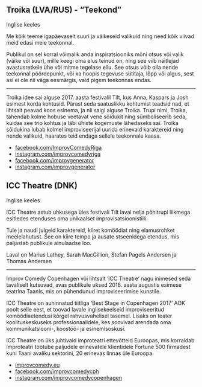 ## Troika (LVA/RUS) - “Teekond”

Inglise keeles

Me kõik teeme igapäevaselt suuri ja väikeseid valikuid ning need kõik viivad meid edasi meie teekonnal. 

Publikul on sel korral võimalik anda inspiratsiooniks mõni otsus või valik (väike või suur), mille keegi oma elus teinud on, ning see viib näitlejad avastusretkele ühe või mitme tegelase ellu. See otsus võib olla nende teekonnal pöördepunkt, või ka hoopis tegevuse sütitaja, lõpp või algus, sest asi ei ole nii väga eesmärgis, vaid pigem teekonnas endas. 

---

Troika idee sai alguse 2017. aasta festivalil Tilt, kus Anna, Kaspars ja Josh esimest korda kohtusid. Pärast seda saatuslikku kohtumist teadsid nad, et lihtsalt peavad koos esinema, ja nii saigi alguse Troika.
Trupi nimi, Troika, tähendab kolme hobuse veetavat vene sõidukit ning sümboliseerib seda, kuidas see trio kohtus ja läbi ühiste kogemuste lähedaseks sai. Troika sõidukina lubab kolmel improviseerijal uurida erinevaid karaktereid ning nende valikuid, haarates teid endaga sellele teekonnale kaasa. 

- [facebook.com/ImprovComedyRiga](https://facebook.com/ImprovComedyRiga)
- [instagram.com/improvcomedyriga](https://instagram.com/improvcomedyriga)
- [facebook.com/improvgenerator](https://facebook.com/improvgenerator)
- [instagram.com/improvgenerator](https://instagram.com/improvgenerator)

## ICC Theatre (DNK)

Inglise keeles

ICC Theatre astub uhkusega üles festivali Tilt laval nelja põhitrupi liikmega esitledes etenduses oma unikaalset improvisatsioonistiili. 

Tule ja naudi julgeid karaktereid, kiiret komöödiat ning elamusrohket meelelahutust. See on kiire tempo ja ausate stseenidega etendus, mis paljastab publikule ainulaadse loo.

Laval on Marius Lathey, Sarah MacGillion, Stefan Pagels Andersen ja Thomas Andersen

---

Improv Comedy Copenhagen või lihtsalt ‘ICC Theatre’ nagu inimesed seda tavaliselt kutsuvad, avas publikule uksed 2016. aasta augustis esimese teatrina Taanis, mis on pühendunud improviseerimise kunstile.  

ICC Theatre on auhinnatud tiitliga ‘Best Stage in Copenhagen 2017’ AOK poolt selle eest, et toovad lavale inglisekeelseid improviseeritud komöödiaetendusi kõrgel rahvusvahelisel tasemel. Lisaks on teater koolituskeskuseks professionaalidele, kes soovivad arendada oma kommunikatsiooni-, koostöö- ja esinemisoskusi. 

ICC Theatre on üks juhtivaid improteatri ettevõtteid Euroopas, mis korraldab improteatri töötube paljudele erinevatele klientidele Fortune 500 firmadest kuni Taani avaliku sektorini, 20 erinevas linnas üle Euroopa.

- [improvcomedy.eu](https://improvcomedy.eu)
- [facebook.com/improvcomedycph](https://facebook.com/improvcomedycph)
- [instagram.com/improvcomedycopenhagen](https://instagram.com/improvcomedycopenhagen)
